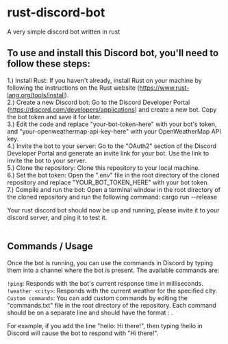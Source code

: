# rust-discord-bot
A very simple discord bot written in rust

## To use and install this Discord bot, you'll need to follow these steps:

1.) Install Rust: If you haven't already, install Rust on your machine by following the instructions on the Rust website (https://www.rust-lang.org/tools/install).<br>
2.) Create a new Discord bot: Go to the Discord Developer Portal (https://discord.com/developers/applications) and create a new bot. Copy the bot token and save it for later.<br>
3.) Edit the code and replace "your-bot-token-here" with your bot's token, and "your-openweathermap-api-key-here" with your OpenWeatherMap API key.<br>
4.) Invite the bot to your server: Go to the "OAuth2" section of the Discord Developer Portal and generate an invite link for your bot. Use the link to invite the bot to your server.<br>
5.) Clone the repository: Clone this repository to your local machine.<br>
6.) Set the bot token: Open the ".env" file in the root directory of the cloned repository and replace "YOUR_BOT_TOKEN_HERE" with your bot token.<br>
7.) Compile and run the bot: Open a terminal window in the root directory of the cloned repository and run the following command: cargo run --release<br>

Your rust discord bot should now be up and running, please invite it to your discord server, and ping it to test it. 
<br><br>

## Commands / Usage

Once the bot is running, you can use the commands in Discord by typing them into a channel where the bot is present. The available commands are:<br>

`!ping`: Responds with the bot's current response time in milliseconds.<br>
`!weather <city>`: Responds with the current weather for the specified city.<br>
`Custom commands`: You can add custom commands by editing the "commands.txt" file in the root directory of the repository. Each command should be on a separate line and should have the format <command>: <response>. 

For example, if you add the line "hello: Hi there!", then typing !hello in Discord will cause the bot to respond with "Hi there!".
